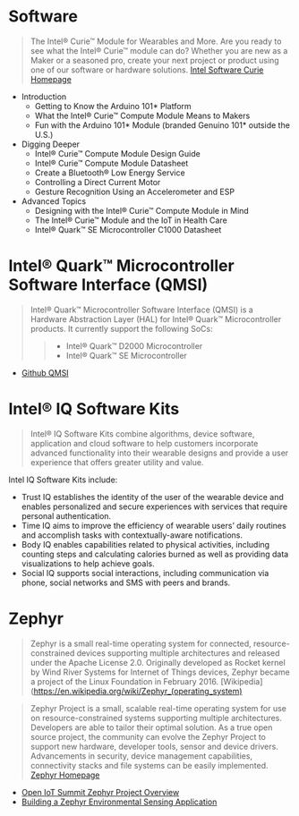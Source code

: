 # Software

> The Intel® Curie™ Module for Wearables and More. Are you ready to see what the Intel® Curie™ module can do? Whether you are new as a Maker or a seasoned pro, create your next project or product using one of our software or hardware solutions. [Intel Software Curie Homepage](https://software.intel.com/en-us/iot/hardware/curie)

- Introduction
  - Getting to Know the Arduino 101* Platform
  - What the Intel® Curie™ Compute Module Means to Makers
  - Fun with the Arduino 101* Module (branded Genuino 101* outside the U.S.)
- Digging Deeper
  - Intel® Curie™ Compute Module Design Guide
  - Intel® Curie™ Compute Module Datasheet
  - Create a Bluetooth® Low Energy Service
  - Controlling a Direct Current Motor
  - Gesture Recognition Using an Accelerometer and ESP
- Advanced Topics
  - Designing with the Intel® Curie™ Compute Module in Mind
  - The Intel® Curie™ Module and the IoT in Health Care
  - Intel® Quark™ SE Microcontroller C1000 Datasheet

# Intel® Quark™ Microcontroller Software Interface (QMSI)

> Intel® Quark™ Microcontroller Software Interface (QMSI) is a Hardware Abstraction Layer (HAL) for Intel® Quark™ Microcontroller products. It currently support the following SoCs:
> > - Intel® Quark™ D2000 Microcontroller
> > - Intel® Quark™ SE Microcontroller

- [Github QMSI](https://github.com/01org/qmsi)

# Intel® IQ Software Kits

> Intel® IQ Software Kits combine algorithms, device software, application and cloud software to help customers incorporate advanced functionality into their wearable designs and provide a user experience that offers greater utility and value.

Intel IQ Software Kits include:

- Trust IQ establishes the identity of the user of the wearable device and enables personalized and secure experiences with services that require personal authentication.
- Time IQ aims to improve the efficiency of wearable users’ daily routines and accomplish tasks with contextually-aware notifications.
- Body IQ enables capabilities related to physical activities, including counting steps and calculating calories burned as well as providing data visualizations to help achieve goals.
- Social IQ supports social interactions, including communication via phone, social networks and
SMS with peers and brands.

# Zephyr

> Zephyr is a small real-time operating system for connected, resource-constrained devices supporting multiple architectures and released under the Apache License 2.0. Originally developed as Rocket kernel by Wind River Systems for Internet of Things devices, Zephyr became a project of the Linux Foundation in February 2016. [Wikipedia](https://en.wikipedia.org/wiki/Zephyr_(operating_system)

> Zephyr Project is a small, scalable real-time operating system for use on resource-constrained systems supporting multiple architectures.  Developers are able to tailor their optimal solution. As a true open source project, the community can evolve the Zephyr Project to support new hardware, developer tools, sensor and device drivers.  Advancements in security, device management capabilities, connectivity stacks and file systems can be easily implemented. [Zephyr Homepage](https://www.zephyrproject.org/)

- [Open IoT Summit Zephyr Project Overview](http://events.linuxfoundation.org/sites/events/files/slides/Zephyr%20Overview%20-%20OpenIOT%20Summit%202016.pdf)
- [Building a Zephyr Environmental Sensing Application](https://opensource.intel.com/blogs/vlad-dogaru/2016/building-zephyr-environmental-sensing-application)